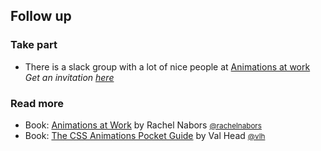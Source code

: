 ## Follow up

### Take part
* There is a slack group with a lot of nice people at [Animations at work](https://animationatwork.slack.com/)
  _Get an invitation [here](https://damp-lake-50659.herokuapp.com/)_

### Read more
* Book: [Animations at Work](https://animationatwork.com/) by Rachel Nabors
  <small>[@rachelnabors](https://twitter.com/rachelnabors)</small>
* Book: [The CSS Animations Pocket Guide](http://cssanimationspocketguide.com/) by Val Head
  <small>[@vlh](https://twitter.com/vlh)</small>
